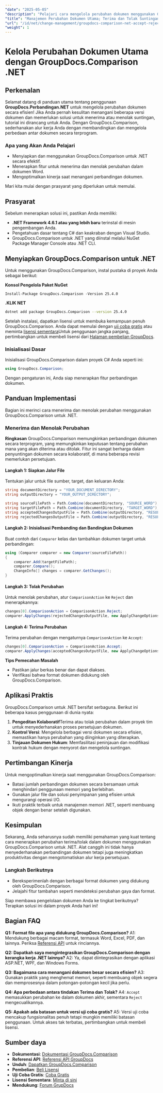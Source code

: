 ```yaml
---
"date": "2025-05-05"
"description": "Pelajari cara mengelola perubahan dokumen menggunakan GroupDocs.Comparison untuk .NET. Sederhanakan alur kerja Anda dengan membandingkan, menerima, atau menolak suntingan dalam dokumen Word secara terprogram."
"title": "Manajemen Perubahan Dokumen Utama; Terima dan Tolak Suntingan dengan GroupDocs.Comparison .NET"
"url": "/id/net/change-management/groupdocs-comparison-net-accept-reject-changes/"
"weight": 1
---
```


# Kelola Perubahan Dokumen Utama dengan GroupDocs.Comparison .NET

## Perkenalan

Selamat datang di panduan utama tentang penggunaan **GroupDocs.Perbandingan.NET** untuk mengelola perubahan dokumen secara efisien! Jika Anda pernah kesulitan menangani beberapa versi dokumen dan memerlukan solusi untuk menerima atau menolak suntingan, tutorial ini dirancang untuk Anda. Dengan GroupDocs.Comparison, sederhanakan alur kerja Anda dengan membandingkan dan mengelola perbedaan antar dokumen secara terprogram.

### Apa yang Akan Anda Pelajari
- Menyiapkan dan menggunakan GroupDocs.Comparison untuk .NET secara efektif.
- Menerapkan fitur untuk menerima dan menolak perubahan dalam dokumen Word.
- Mengoptimalkan kinerja saat menangani perbandingan dokumen.

Mari kita mulai dengan prasyarat yang diperlukan untuk memulai.

## Prasyarat
Sebelum menerapkan solusi ini, pastikan Anda memiliki:

- **.NET Framework 4.6.1 atau yang lebih baru** terinstal di mesin pengembangan Anda.
- Pengetahuan dasar tentang C# dan keakraban dengan Visual Studio.
- GroupDocs.Comparison untuk .NET yang diinstal melalui NuGet Package Manager Console atau .NET CLI.

## Menyiapkan GroupDocs.Comparison untuk .NET

Untuk menggunakan GroupDocs.Comparison, instal pustaka di proyek Anda sebagai berikut:

**Konsol Pengelola Paket NuGet**
```
Install-Package GroupDocs.Comparison -Version 25.4.0
```

**\.KLIK NET**
```bash
dotnet add package GroupDocs.Comparison --version 25.4.0
```

Setelah instalasi, dapatkan lisensi untuk membuka kemampuan penuh GroupDocs.Comparison. Anda dapat memulai dengan [uji coba gratis](https://releases.groupdocs.com/comparison/net/) atau meminta [lisensi sementara](https://purchase.groupdocs.com/temporary-license/)Untuk penggunaan jangka panjang, pertimbangkan untuk membeli lisensi dari [Halaman pembelian GroupDocs](https://purchase.groupdocs.com/buy).

### Inisialisasi Dasar

Inisialisasi GroupDocs.Comparison dalam proyek C# Anda seperti ini:

```csharp
using GroupDocs.Comparison;
```

Dengan pengaturan ini, Anda siap menerapkan fitur perbandingan dokumen.

## Panduan Implementasi
Bagian ini merinci cara menerima dan menolak perubahan menggunakan GroupDocs.Comparison untuk .NET.

### Menerima dan Menolak Perubahan

**Ringkasan**
GroupDocs.Comparison memungkinkan perbandingan dokumen secara terprogram, yang memungkinkan keputusan tentang perubahan mana yang akan diterima atau ditolak. Fitur ini sangat berharga dalam penyuntingan dokumen secara kolaboratif, di mana beberapa revisi memerlukan persetujuan.

#### Langkah 1: Siapkan Jalur File
Tentukan jalur untuk file sumber, target, dan keluaran Anda:

```csharp
string documentDirectory = "YOUR_DOCUMENT_DIRECTORY";
string outputDirectory = "YOUR_OUTPUT_DIRECTORY";

string sourceFilePath = Path.Combine(documentDirectory, "SOURCE_WORD");
string targetFilePath = Path.Combine(documentDirectory, "TARGET_WORD");
string acceptedChangesOutputFile = Path.Combine(outputDirectory, "RESULT_WITH_ACCEPTED_CHANGE_WORD");
string rejectedChangesOutputFile = Path.Combine(outputDirectory, "RESULT_WITH_REJECTED_CHANGE_WORD");
```

#### Langkah 2: Inisialisasi Pembanding dan Bandingkan Dokumen
Buat contoh dari `Comparer` kelas dan tambahkan dokumen target untuk perbandingan:

```csharp
using (Comparer comparer = new Comparer(sourceFilePath))
{
    comparer.Add(targetFilePath);
    comparer.Compare();
    ChangeInfo[] changes = comparer.GetChanges();
}
```

#### Langkah 3: Tolak Perubahan
Untuk menolak perubahan, atur `ComparisonAction` ke `Reject` dan menerapkannya:

```csharp
changes[0].ComparisonAction = ComparisonAction.Reject;
comparer.ApplyChanges(rejectedChangesOutputFile, new ApplyChangeOptions { Changes = changes, SaveOriginalState = true });
```

#### Langkah 4: Terima Perubahan
Terima perubahan dengan mengaturnya `ComparisonAction` ke `Accept`:

```csharp
changes[0].ComparisonAction = ComparisonAction.Accept;
comparer.ApplyChanges(acceptedChangesOutputFile, new ApplyChangeOptions { Changes = changes });
```

**Tips Pemecahan Masalah**
- Pastikan jalur berkas benar dan dapat diakses.
- Verifikasi bahwa format dokumen didukung oleh GroupDocs.Comparison.

## Aplikasi Praktis
GroupDocs.Comparison untuk .NET bersifat serbaguna. Berikut ini beberapa kasus penggunaan di dunia nyata:

1. **Pengeditan Kolaboratif**Terima atau tolak perubahan dalam proyek tim untuk menyederhanakan proses persetujuan dokumen.
2. **Kontrol Versi**: Mengelola berbagai versi dokumen secara efisien, memastikan hanya perubahan yang diinginkan yang diterapkan.
3. **Tinjauan Dokumen Hukum**: Memfasilitasi peninjauan dan modifikasi kontrak hukum dengan menyorot dan mengelola suntingan.

## Pertimbangan Kinerja
Untuk mengoptimalkan kinerja saat menggunakan GroupDocs.Comparison:
- Batasi jumlah perbandingan dokumen secara bersamaan untuk menghindari penggunaan memori yang berlebihan.
- Gunakan jalur file dan solusi penyimpanan yang efisien untuk mengurangi operasi I/O.
- Ikuti praktik terbaik untuk manajemen memori .NET, seperti membuang objek dengan benar setelah digunakan.

## Kesimpulan
Sekarang, Anda seharusnya sudah memiliki pemahaman yang kuat tentang cara menerapkan perubahan terima/tolak dalam dokumen menggunakan GroupDocs.Comparison untuk .NET. Alat canggih ini tidak hanya menyederhanakan perbandingan dokumen tetapi juga meningkatkan produktivitas dengan mengotomatiskan alur kerja persetujuan.

### Langkah Berikutnya
- Bereksperimenlah dengan berbagai format dokumen yang didukung oleh GroupDocs.Comparison.
- Jelajahi fitur tambahan seperti mendeteksi perubahan gaya dan format.

Siap membawa pengelolaan dokumen Anda ke tingkat berikutnya? Terapkan solusi ini dalam proyek Anda hari ini!

## Bagian FAQ
**Q1: Format file apa yang didukung GroupDocs.Comparison?**
A1: Mendukung berbagai macam format, termasuk Word, Excel, PDF, dan lainnya. Periksa [Referensi API](https://reference.groupdocs.com/comparison/net/) untuk rinciannya.

**Q2: Dapatkah saya mengintegrasikan GroupDocs.Comparison dengan kerangka kerja .NET lainnya?**
A2: Ya, dapat diintegrasikan dengan aplikasi ASP.NET, WPF, dan Windows Forms.

**Q3: Bagaimana cara menangani dokumen besar secara efisien?**
A3: Gunakan praktik yang menghemat memori, seperti membuang objek segera dan memprosesnya dalam potongan-potongan kecil jika perlu.

**Q4: Apa perbedaan antara tindakan Terima dan Tolak?**
A4: `Accept` memasukkan perubahan ke dalam dokumen akhir, sementara `Reject` mengecualikannya.

**Q5: Apakah ada batasan untuk versi uji coba gratis?**
A5: Versi uji coba mencakup fungsionalitas penuh tetapi mungkin memiliki batasan penggunaan. Untuk akses tak terbatas, pertimbangkan untuk membeli lisensi.

## Sumber daya
- **Dokumentasi**: [Dokumentasi GroupDocs.Comparison](https://docs.groupdocs.com/comparison/net/)
- **Referensi API**: [Referensi API GroupDocs](https://reference.groupdocs.com/comparison/net/)
- **Unduh**: [Dapatkan GroupDocs.Comparison](https://releases.groupdocs.com/comparison/net/)
- **Pembelian**: [Beli Lisensi](https://purchase.groupdocs.com/buy)
- **Uji Coba Gratis**: [Coba Gratis](https://releases.groupdocs.com/comparison/net/)
- **Lisensi Sementara**: [Minta di sini](https://purchase.groupdocs.com/temporary-license/)
- **Mendukung**: [Forum GrupDocs](https://forum.groupdocs.com/c/comparison/)